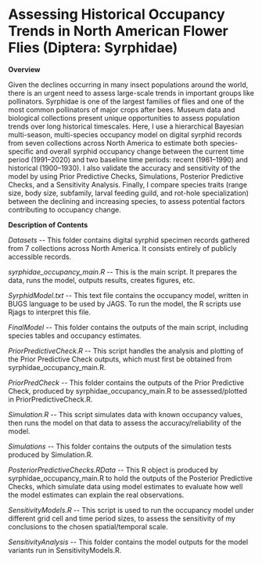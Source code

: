 # Assessing Historical Occupancy Trends in North American Flower Flies (Diptera: Syrphidae)

**Overview**

Given the declines occurring in many insect populations around the world, there is an urgent need to assess large-scale trends in important groups like pollinators. Syrphidae is one of the largest families of flies and one of the most common pollinators of major crops after bees. Museum data and biological collections present unique opportunities to assess population trends over long historical timescales. Here, I use a hierarchical Bayesian multi-season, multi-species occupancy model on digital syrphid records from seven collections across North America to estimate both species-specific and overall syrphid occupancy change between the current time period (1991–2020) and two baseline time periods: recent (1961–1990) and historical (1900–1930). I also validate the accuracy and sensitivity of the model by using Prior Predictive Checks, Simulations, Posterior Predictive Checks, and a Sensitivity Analysis. Finally, I compare species traits (range size, body size, subfamily, larval feeding guild, and rot-hole specialization) between the declining and increasing species, to assess potential factors contributing to occupancy change.
 
 
**Description of Contents**

*Datasets* -- This folder contains digital syrphid specimen records gathered from 7 collections across North America. It consists entirely of publicly accessible records.

*syrphidae_occupancy_main.R* -- This is the main script. It prepares the data, runs the model, outputs results, creates figures, etc.

*SyrphidModel.txt* -- This text file contains the occupancy model, written in BUGS language to be used by JAGS. To run the model, the R scripts use Rjags to interpret this file.

*FinalModel* -- This folder contains the outputs of the main script, including species tables and occupancy estimates.

*PriorPredictiveCheck.R* -- This script handles the analysis and plotting of the Prior Predictive Check outputs, which must first be obtained from syrphidae_occupancy_main.R.

*PriorPredCheck* -- This folder contains the outputs of the Prior Predictive Check, produced by syrphidae_occupancy_main.R to be assessed/plotted in PriorPredictiveCheck.R.

*Simulation.R* -- This script simulates data with known occupancy values, then runs the model on that data to assess the accuracy/reliability of the model.

*Simulations* -- This folder contains the outputs of the simulation tests produced by Simulation.R.

*PosteriorPredictiveChecks.RData* -- This R object is produced by syrphidae_occupancy_main.R to hold the outputs of the Posterior Predictive Checks, which simulate data using model estimates to evaluate how well the model estimates can explain the real observations.

*SensitivityModels.R* -- This script is used to run the occupancy model under different grid cell and time period sizes, to assess the sensitivity of my conclusions to the chosen spatial/temporal scale.

*SensitivityAnalysis* -- This folder contains the model outputs for the model variants run in SensitivityModels.R.
